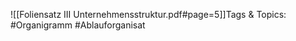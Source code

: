 
![[Foliensatz III Unternehmensstruktur.pdf#page=5]]Tags & Topics:
   #Organigramm
   #Ablauforganisat